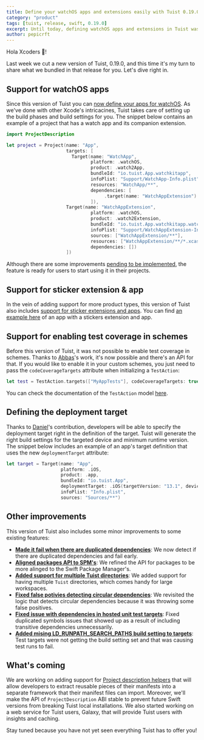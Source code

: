 ```yaml
---
title: Define your watchOS apps and extensions easily with Tuist 0.19.0
category: "product"
tags: [tuist, release, swift, 0.19.0]
excerpt: Until today, defining watchOS apps and extensions in Tuist was not possible. The good news is that from Tuist 0.19.0 that's no longer true because it extends its beautifully simplified abstractions to watchOS. On top of that, we also shipped support for enabling test coverage in the schemes, and defining the deployment targets in targets. We also took the opportunity to iron out some bugs that had been reported by users.
author: pepicrft
---
```


Hola Xcoders 👋!

Last week we cut a new version of Tuist, 0.19.0, and this time it's my turn to share what we bundled in that release for you. Let's dive right in.

## Support for watchOS apps

Since this version of Tuist you can [now define your apps for watchOS](https://github.com/tuist/tuist/pull/623/files). As we've done with other Xcode's intricacines, Tuist takes care of setting up the build phases and build settings for you. The snippet below contains an example of a project that has a watch app and its companion extension.

```swift
import ProjectDescription

let project = Project(name: "App",
                      targets: [
                        Target(name: "WatchApp",
                               platform: .watchOS,
                               product: .watch2App,
                               bundleId: "io.tuist.App.watchkitapp",
                               infoPlist: "Support/WatchApp-Info.plist",
                               resources: "WatchApp/**",
                               dependencies: [
                                    .target(name: "WatchAppExtension")
                               ]),
                      Target(name: "WatchAppExtension",
                               platform: .watchOS,
                               product: .watch2Extension,
                               bundleId: "io.tuist.App.watchkitapp.watchkitextension",
                               infoPlist: "Support/WatchAppExtension-Info.plist",
                               sources: ["WatchAppExtension/**"],
                               resources: ["WatchAppExtension/**/*.xcassets"],
                               dependencies: [])
                      ])
```

Although there are some improvements [pending to be implemented](https://github.com/tuist/tuist/issues/628), the feature is ready for users to start using it in their projects.

## Support for sticker extension & app

In the vein of adding support for more product types, this version of Tuist also includes [support for sticker extensions and apps](https://github.com/tuist/tuist/pull/489). You can find [an example here](https://github.com/Rag0n/tuist/blob/201d39e5e37b7cbd634d702e91e76791919efe95/fixtures/ios_app_with_extensions/Project.swift) of an app with a stickers extension and app.

## Support for enabling test coverage in schemes

Before this version of Tuist, it was not possible to enable test coverage in schemes. Thanks to [Abbas](https://github.com/abbasmousavi)'s work, it's now possible and there's an API for that. If you would like to enable it in your custom schemes, you just need to pass the `codeCoverageTargets` attribute when initializing a `TestAction`:

```swift
let test = TestAction.targets(["MyAppTests"], codeCoverageTargets: true)
```

You can check the documentation of the `TestAction` model [here](https://docs.old.tuist.io/usage-projectswift#test-action).

## Defining the deployment target

Thanks to [Daniel](https://github.com/mollyIV)'s contribution, developers will be able to specify the deployment target right in the definition of the target. Tuist will generate the right build settings for the targeted device and minimum runtime version. The snippet below includes an example of an app's target definition that uses the new `deploymentTarget` attribute:

```swift
let target = Target(name: "App",
                    platform: .iOS,
                    product: .app,
                    bundleId: "io.tuist.App",
                    deploymentTarget: .iOS(targetVersion: "13.1", devices: [.iphone, .ipad]),
                    infoPlist: "Info.plist",
                    sources: "Sources/**")
```

## Other improvements

This version of Tuist also includes some minor improvements to some existing features:

- [**Made it fail when there are duplicated dependencies**](https://github.com/tuist/tuist/pull/629): We now detect if there are duplicated dependencies and fail early.
- [**Aligned packages API to SPM's**](https://github.com/tuist/tuist/pull/578): We refined the API for packages to be more alinged to the Swift Package Manager's.
- [**Added support for multiple Tuist directories**](https://github.com/tuist/tuist/pull/630): We added support for having multiple `Tuist` directories, which comes handy for large workspaces.
- [**Fixed false potivies detecting circular dependencies**](https://github.com/tuist/tuist/pull/546): We revisited the logic that detects circular dependencies because it was throwing some false positives.
- [**Fixed issue with dependencies in hosted unit test targets**](https://github.com/tuist/tuist/pull/664): Fixed duplicated symbols issues that showed up as a result of including transitive dependencies unnecessarily.
- [**Added mising LD_RUNPATH_SEARCH_PATHS build setting to targets**](https://github.com/tuist/tuist/pull/661): Test targets were not getting the build setting set and that was causing test runs to fail.

## What's coming

We are working on adding support for [Project description helpers](https://ppinera.es/2019/10/10/manifest-helpers/) that will allow developers to extract reusable pieces of their manifests into a separate framework that their manifest files can import. Moreover, we'll make the API of `ProjectDescription` ABI stable to prevent future Swift versions from breaking Tuist local installations. We also started working on a web service for Tuist users, Galaxy, that will provide Tuist users with insights and caching.

Stay tuned because you have not yet seen everything Tuist has to offer you!
